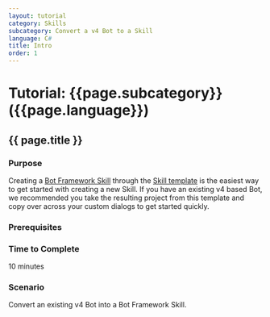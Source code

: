 ```yaml
---
layout: tutorial
category: Skills
subcategory: Convert a v4 Bot to a Skill
language: C#
title: Intro
order: 1
---
```


# Tutorial: {{page.subcategory}} ({{page.language}})

## {{ page.title }}

### Purpose

Creating a [Bot Framework Skill]({{site.baseurl}}/overview/skills) through the [Skill template]({{site.baseurl}}/skills/tutorials/create-skill/csharp/1-intro) is the easiest way to get started with creating a new Skill. If you have an existing v4 based Bot, we  recommended you take the resulting project from this template and copy over across your custom dialogs to get started quickly.

### Prerequisites

### Time to Complete

10 minutes

### Scenario

Convert an existing v4 Bot into a Bot Framework Skill.